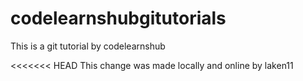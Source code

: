 # codelearnshubgitutorials

This is  a git tutorial by codelearnshub

<<<<<<< HEAD
This change was made locally and online by laken11


